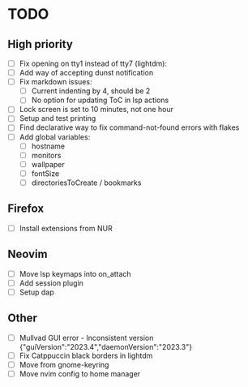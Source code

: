 # TODO

## High priority

- [ ] Fix opening on tty1 instead of tty7 (lightdm):
- [ ] Add way of accepting dunst notification
- [ ] Fix markdown issues:
  - [ ] Current indenting by 4, should be 2
  - [ ] No option for updating ToC in lsp actions
- [ ] Lock screen is set to 10 minutes, not one hour
- [ ] Setup and test printing
- [ ] Find declarative way to fix command-not-found errors with flakes
- [ ] Add global variables:
  - [ ] hostname
  - [ ] monitors
  - [ ] wallpaper
  - [ ] fontSize
  - [ ] directoriesToCreate / bookmarks

## Firefox

- [ ] Install extensions from NUR

## Neovim

- [ ] Move lsp keymaps into on_attach
- [ ] Add session plugin
- [ ] Setup dap

## Other

- [ ] Mullvad GUI error - Inconsistent version {"guiVersion":"2023.4","daemonVersion":"2023.3"}
- [ ] Fix Catppuccin black borders in lightdm
- [ ] Move from gnome-keyring
- [ ] Move nvim config to home manager
